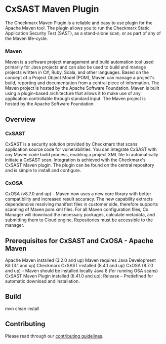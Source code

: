 # CxSAST Maven Plugin
The Checkmarx Maven Plugin is a reliable and easy to use plugin for the Apache Maven tool.
The plugin allows you to run the Checkmarx Static Application Security Test (SAST), as a stand-alone scan, or as part of any of the Maven life-cycle.

### Maven
Maven is a software project management and build automation tool used primarily for Java projects and can also be used to build and manage projects written in C#, Ruby, Scala, and other languages. Based on the concept of a Project Object Model (POM), Maven can manage a project's build, reporting and documentation from a central piece of information. The Maven project is hosted by the Apache Software Foundation. Maven is built using a plugin-based architecture that allows it to make use of any application controllable through standard input. The Maven project is hosted by the Apache Software Foundation.

## Overview
### CxSAST 
CxSAST is a security solution provided by Checkmarx that scans application source code for vulnerabilities. You can integrate CxSAST with any Maven code build process, enabling a project XML file to automatically initiate a CxSAST scan. Integration is achieved with the Checkmarx's CxSAST Maven plugin. The plugin can be found on the central repository and is simple to install and configure.

### CxOSA 
CxOSA (v8.7.0 and up) - Maven now uses a new core library with better compatibility and increased result accuracy. The new capability extracts dependencies resolving manifest files in customer side, therefore supports scanning of Maven pom.xml files. For all Maven configuration files, Cx Manager will download the necessary packages, calculate metadata, and submitting them to Cloud engine. Repositories must be accessible to the manager.

## Prerequisites for CxSAST and CxOSA - Apache Maven

Apache Maven installed (3.2.0 and up)
Maven requires Java Development Kit (3.1 and up)
Checkmarx CxSAST installed (8.4.1 and up)
CxOSA (8.7.0 and up) - Maven should be installed locally
Java 8 (for running OSA scans)
CxSAST Maven Plugin installed (8.41.0 and up):
Release – Predefined for automatic download and installation.

## Build
mvn clean install

## Contributing
Please read through our [contributing guidelines](CONTRIBUTING.md).